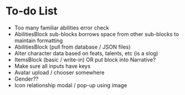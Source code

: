 # To-do List

- Too many familiar abilities error check
- AbilitiesBlock sub-blocks borrows space from other sub-blocks to maintain formatting
- AbilitiesBlock (pull from database / JSON files)
- Alter character data based on feats, talents, etc (is a slog)
- ItemsBlock (basic / write-in) OR put block into Narrative?
- Make sure all inputs have keys
- Avatar upload / chooser somewhere
- Gender??
- Icon relationship modal / pop-up using image
